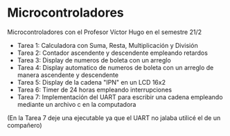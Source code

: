 # Microcontroladores
Microcontroladores con el Profesor Víctor Hugo en el semestre 21/2

 - Tarea 1: Calculadora con Suma, Resta, Multiplicación y División
 - Tarea 2: Contador ascendente y descendente empleando retardos
 - Tarea 3: Display de numeros de boleta con un arreglo
 - Tarea 4: Display automatico de numeros de boleta con un arreglo de manera ascendente y descendente
 - Tarea 5: Display de la cadena "IPN" en un LCD 16x2
 - Tarea 6: Timer de 24 horas empleando interrupciones
 - Tarea 7: Implementación del UART para escribir una cadena empleando mediante un archivo c en la computadora

(En la Tarea 7 deje una ejecutable ya que el UART no jalaba utilicé el de un compañero)
